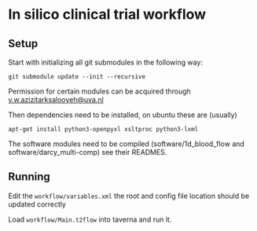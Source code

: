In silico clinical trial workflow
=================================

Setup
-----

Start with initializing all git submodules in the following way:

```
git submodule update --init --recursive
```

Permission for certain modules can be acquired through
v.w.azizitarksalooyeh@uva.nl

Then dependencies need to be installed, on ubuntu these are (usually)

```
apt-get install python3-openpyxl xsltproc python3-lxml
```

The software modules need to be compiled (software/1d_blood_flow and
software/darcy_multi-comp) see their READMES.

Running
-------

Edit the `workflow/variables.xml` the root and config file location should be
updated correctly

Load `workflow/Main.t2flow` into taverna and run it.

